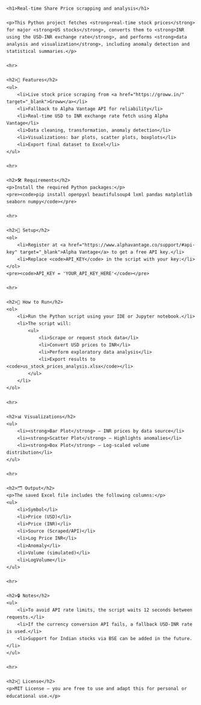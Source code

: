 <!DOCTYPE html>
<html lang="en">
<head>
    <meta charset="UTF-8">
    <title>US & INR Stock Price Analysis Tool</title>
</head>
<body style="font-family: Arial, sans-serif; line-height: 1.6; margin: 2em;">

    <h1>Real-time Share Price scrapping and analysis</h1>

    <p>This Python project fetches <strong>real-time stock prices</strong> for major <strong>US stocks</strong>, converts them to <strong>INR using the USD-INR exchange rate</strong>, and performs <strong>data analysis and visualization</strong>, including anomaly detection and statistical summaries.</p>

    <hr>

    <h2>📌 Features</h2>
    <ul>
        <li>Live stock price scraping from <a href="https://groww.in/" target="_blank">Groww</a></li>
        <li>Fallback to Alpha Vantage API for reliability</li>
        <li>Real-time USD to INR exchange rate fetch using Alpha Vantage</li>
        <li>Data cleaning, transformation, anomaly detection</li>
        <li>Visualizations: bar plots, scatter plots, boxplots</li>
        <li>Export final dataset to Excel</li>
    </ul>

    <hr>

    <h2>🛠️ Requirements</h2>
    <p>Install the required Python packages:</p>
    <pre><code>pip install openpyxl beautifulsoup4 lxml pandas matplotlib seaborn numpy</code></pre>

    <hr>

    <h2>🧾 Setup</h2>
    <ol>
        <li>Register at <a href="https://www.alphavantage.co/support/#api-key" target="_blank">Alpha Vantage</a> to get a free API key.</li>
        <li>Replace <code>API_KEY</code> in the script with your key:</li>
    </ol>
    <pre><code>API_KEY = 'YOUR_API_KEY_HERE'</code></pre>

    <hr>

    <h2>🚀 How to Run</h2>
    <ol>
        <li>Run the Python script using your IDE or Jupyter notebook.</li>
        <li>The script will:
            <ul>
                <li>Scrape or request stock data</li>
                <li>Convert USD prices to INR</li>
                <li>Perform exploratory data analysis</li>
                <li>Export results to <code>us_stock_prices_analysis.xlsx</code></li>
            </ul>
        </li>
    </ol>

    <hr>

    <h2>📊 Visualizations</h2>
    <ul>
        <li><strong>Bar Plot</strong> – INR prices by data source</li>
        <li><strong>Scatter Plot</strong> – Highlights anomalies</li>
        <li><strong>Box Plot</strong> – Log-scaled volume distribution</li>
    </ul>

    <hr>

    <h2>🗂️ Output</h2>
    <p>The saved Excel file includes the following columns:</p>
    <ul>
        <li>Symbol</li>
        <li>Price (USD)</li>
        <li>Price (INR)</li>
        <li>Source (Scraped/API)</li>
        <li>Log Price INR</li>
        <li>Anomaly</li>
        <li>Volume (simulated)</li>
        <li>LogVolume</li>
    </ul>

    <hr>

    <h2>🔒 Notes</h2>
    <ul>
        <li>To avoid API rate limits, the script waits 12 seconds between requests.</li>
        <li>If the currency conversion API fails, a fallback USD-INR rate is used.</li>
        <li>Support for Indian stocks via BSE can be added in the future.</li>
    </ul>

    <hr>

    <h2>📄 License</h2>
    <p>MIT License – you are free to use and adapt this for personal or educational use.</p>

</body>
</html>
